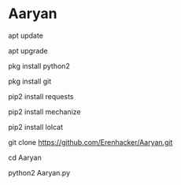 # Aaryan 

apt update

apt upgrade

pkg install python2

pkg install git

pip2 install requests

pip2 install mechanize

pip2 install lolcat

git clone https://github.com/Erenhacker/Aaryan.git

cd Aaryan

python2 Aaryan.py
